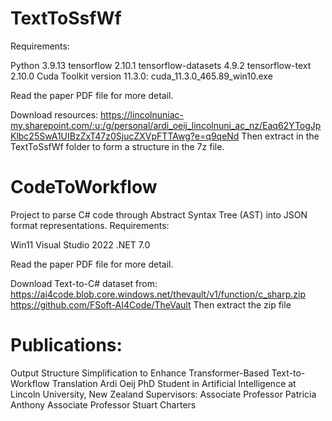 # TextToSsfWf

Requirements:

Python 3.9.13
tensorflow 2.10.1
tensorflow-datasets 4.9.2
tensorflow-text 2.10.0
Cuda Toolkit version 11.3.0: cuda_11.3.0_465.89_win10.exe

Read the paper PDF file for more detail.

Download resources:
https://lincolnuniac-my.sharepoint.com/:u:/g/personal/ardi_oeij_lincolnuni_ac_nz/Eaq62YTogJpKlbc25SwA1UIBzZxT47z0SjucZXVpFTTAwg?e=q9qeNd
Then extract in the TextToSsfWf folder to form a structure in the 7z file.




# CodeToWorkflow

Project to parse C# code through Abstract Syntax Tree (AST) into JSON format representations.
Requirements:

Win11
Visual Studio 2022
.NET 7.0

Read the paper PDF file for more detail.

Download Text-to-C# dataset from:
https://ai4code.blob.core.windows.net/thevault/v1/function/c_sharp.zip
https://github.com/FSoft-AI4Code/TheVault
Then extract the zip file


# Publications:

Output Structure Simplification to Enhance Transformer-Based Text-to-Workflow Translation
Ardi Oeij
PhD Student in Artificial Intelligence at Lincoln University, New Zealand
Supervisors:
Associate Professor Patricia Anthony
Associate Professor Stuart Charters
